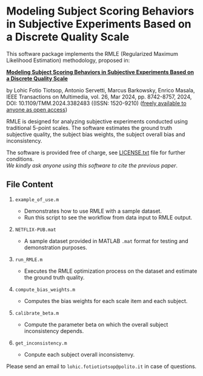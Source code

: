 # Modeling Subject Scoring Behaviors in Subjective Experiments Based on a Discrete Quality Scale

This software package implements the RMLE (Regularized Maximum Likelihood Estimation) methodology, proposed in: 

[**Modeling Subject Scoring Behaviors in Subjective Experiments Based on a Discrete Quality Scale**](https://doi.org/10.1109/TMM.2024.3382483)

by Lohic Fotio Tiotsop, Antonio Servetti, Marcus Barkowsky, Enrico Masala,  
IEEE Transactions on Multimedia, vol. 26, Mar 2024, pp. 8742-8757, 2024,
DOI: 10.1109/TMM.2024.3382483 ((ISSN: 1520-9210) ([freely available to anyone as open access](https://doi.org/10.1109/TMM.2024.3382483))

RMLE is designed for analyzing subjective experiments conducted using traditional 5-point scales. 
The software estimates the ground truth subjective quality, the subject bias weights, the subject 
overall bias and inconsistency.

The software is provided free of charge, see [LICENSE.txt](./LICENSE.txt) file for further conditions.   
*We kindly ask anyone using this software to cite the previous paper*.

## File Content

1. ```example_of_use.m```
   - Demonstrates how to use RMLE with a sample dataset.
   - Run this script to see the workflow from data input to RMLE output.

2. ```NETFLIX-PUB.mat```
   - A sample dataset provided in MATLAB `.mat` format for testing and demonstration purposes.

3. ```run_RMLE.m```
   - Executes the RMLE optimization process on the dataset and estimate the ground truth quality.
 
4. ```compute_bias_weights.m```
   - Computes the bias weights for each scale  item and each subject. 

5. ```calibrate_beta.m```
   - Compute the parameter beta on which the overall subject inconsistency depends.
   
6. ```get_inconsistency.m```
   - Conpute each subject overall inconsistenvy.

Please send an email to ```lohic.fotiotiotsop@polito.it``` in case of questions.


